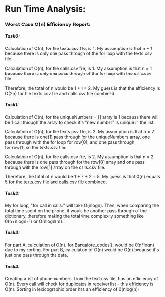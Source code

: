 # Run Time Analysis:

### Worst Case O(n) Efficiency Report:

##### Task0:
  Calculation of O(n), for the texts.csv file, is 1. My assumption is that
  n = 1 because there is only one pass through 
  of the for loop with the texts.csv file.

  Calculation of O(n), for the calls.csv file, is 1. My assumption is that 
  n = 1 because there is only one pass through 
  of the for loop with the calls.csv file.

  Therefore, the total of n would be 1 + 1 = 2. My guess is that the
  efficiency is O(2n) for the texts.csv file and calls.csv file
  combined.

##### Task1:
  Calculation of O(n), for the uniqueNumbers = [] array is 1 because there 
  will be 1 call through the array to check if a "new number" is unique 
  in the list. 

  Calculation of O(n), for the texts.csv file, is 2. My assumption is that
  n = 2 because there is one(1) pass through for the uniqueNumbers array, 
  one pass through with the for loop for row[0], and one pass through  
  for row[1] on the texts.csv file.

  Calculation of O(n), for the calls.csv file, is 2. My assumption is that
  n = 2 because there is  one pass through for the row[0] array and 
  one pass through with the row[1] array on the calls.csv file.

  Therefore, the total of n would be 1 + 2 + 2 = 5. My guess is that O(n) equals 5
  for the texts.csv file and calls.csv file combined.

##### Task2:

  My for loop, "for call in calls:" will take O(nlogn). Then, when comparing the total
  time spent on the phone, it would be another pass through of the dictionary, therefore
  making the total time complexity something like 0(n+nlogn+1) or O(nlogn(n)). 

##### Task3:

  For part A, calculation of O(n), for Bangalore_codes(), would be 0(n*logn) due to my sorting. 
  For part B, calculation of O(n) would be O(n) because it's just one pass through the data.

##### Task4:

  Creating a list of phone numbers, from the text.csv file, has an efficiency of O(n). Every 
  call  will check for duplicates in receiver list - this efficiency is O(n).
  Sorting in lexicographic order has an efficiency of 0(nlog(n))
